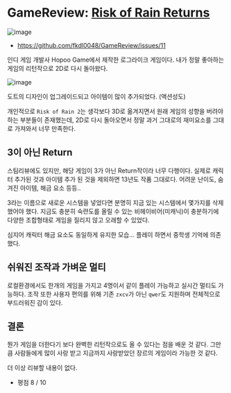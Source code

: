 # GameReview: [Risk of Rain Returns](https://store.steampowered.com/app/1337520/Risk_of_Rain_Returns/)

![image](https://github.com/fkdl0048/GameReview/assets/84510455/61445c6c-3979-4b5f-920d-8cb8b666b916)

- <https://github.com/fkdl0048/GameReview/issues/11>

인디 게임 개발사 Hopoo Game에서 제작한 로그라이크 게임이다. 내가 정말 좋아하는 게임의 리턴작으로 2D로 다시 돌아왔다.

![image](https://github.com/fkdl0048/GameReview/assets/84510455/1b4bee48-fcbb-4ede-a2a5-df87680a033f)

도트의 디자인이 업그레이드되고 아이템이 많이 추가되었다. (액션성도)

개인적으로 `Risk of Rain 2`는 생각보다 3D로 옮겨지면서 원래 게임의 성향을 버려야 하는 부분들이 존재했는데, 2D로 다시 돌아오면서 정말 과거 그대로의 재미요소를 그대로 가져와서 너무 만족한다.

## 3이 아닌 Return

스팀리뷰에도 있지만, 해당 게임이 3가 아닌 Return작이라 너무 다행이다. 실제로 캐릭터 추가된 것과 아이템 추가 된 것을 제외하면 13년도 작품 그대로다. 어려운 난이도, 숨겨진 아이템, 해금 요소 등등..

3라는 이름으로 새로운 시스템을 넣었다면 분명히 지금 있는 시스템에서 몇가지를 삭제했어야 했다. 지금도 충분히 숙련도를 올릴 수 있는 비헤이비어(미캐닉)이 충분하기에 다양한 조합형태로 게임을 질리지 않고 오래할 수 있었다.

심지어 캐릭터 해금 요소도 동일하게 유지한 모습... 플레이 하면서 중학생 기억에 의존했다.

## 쉬워진 조작과 가벼운 멀티

로컬환경에서도 한개의 게임을 가지고 4명이서 같이 플레이 가능하고 실시간 멀티도 가능하다. 조작 또한 사용자 편의를 위해 기존 `zxcv`가 아닌 `qwer`도 지원하며 전체적으로 부드러워진 감이 있다.

## 결론

뭔가 게임을 더한다기 보다 완벽한 리턴작으로도 올 수 있다는 점을 배운 것 같다.  그만큼 사람들에게 많이 사랑 받고 지금까지 사랑받았던 장르의 게임이라 가능한 것 같다.

더 이상 리뷰할 내용이 없다.

- 평점 8 / 10
